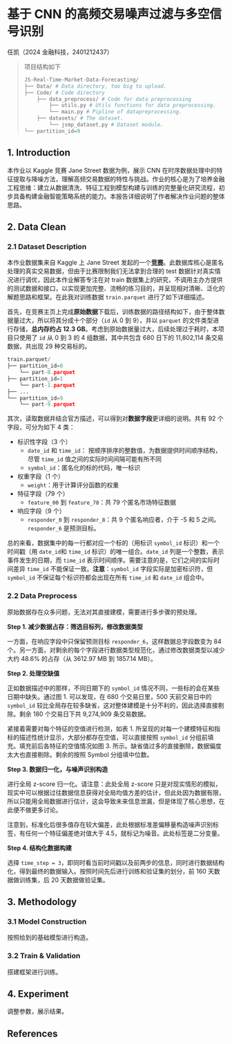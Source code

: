 # 基于 CNN 的高频交易噪声过滤与多空信号识别

任凯（2024 金融科技，2401212437）

> 项目结构如下
>
> ```python
> JS-Real-Time-Market-Data-Forecasting/
> ├── Data/ # Data directory, too big to upload.
> ├── Code/ # Code directory
>     ├── data_preprocess/ # Code for data preprocessing
>         ├── utils.py # Utils functions for data preprocessing.
>         └── main.py # Pipline of datapreprocessing.
>     ├── datasets/ # The dataset.
>         └── jsmp_dataset.py # Dataset module.
> └── partition_id=9
> ```

## 1. Introduction

本作业以 Kaggle 竞赛 Jane Street 数据为例，展示 CNN 在时序数据处理中的特征提取与降噪方法，理解高频交易数据的特性与挑战。作业的核心是为了培养金融工程思维：建立从数据清洗、特征工程到模型构建与训练的完整量化研究流程，初步具备构建金融智能策略系统的能力。本报告详细说明了作者解决作业问题的整体思路。

## 2. Data Clean

### 2.1 Dataset Description

本作业数据集来自 Kaggle 上 Jane Street 发起的一个[**竞赛**](https://www.kaggle.com/competitions/jane-street-real-time-market-data-forecasting/overview)。此数据库核心是匿名处理的真实交易数据，但由于比赛限制我们无法拿到合理的 test 数据针对真实情况进行调优，因此本作业解答专注在对 train 数据集上的研究，不调用主办方提供的测试数据和接口，以实现更加完整、流畅的练习目的，并呈现相对清晰、泛化的解题思路和框架。在此我对训练数据 `train.parquet` 进行了如下详细描述。

首先，在竞赛主页上完成**原始数据**下载后，训练数据的路径结构如下，由于整体数据量过大，所以将其分成十个部分（`id` 从 0 到 9），并以 `parquet` 的文件类型进行存储，**总内存约占 12.3 GB**。考虑到原始数据量过大，后续处理过于耗时，本项目只使用了 `id` 从 0 到 3 的 4 组数据，其中共包含 680 日下的 11,802,114 条交易数据，共出现 29 种交易标的。

```python
train.parquet/
├── partition_id=0
    └── part-0.parquet
├── partition_id=1
    └── part-1.parquet
├── ...
└── partition_id=9
    └── part-9.parquet
```

其次，读取数据并结合官方描述，可以得到对**数据字段**更详细的说明。共有 92 个字段，可分为如下 4 类：

- 标识性字段（3 个）
  - `date_id` 和 `time_id`： 按顺序排序的整数值，为数据提供时间顺序结构，尽管 `time_id` 值之间的实际时间间隔可能有所不同
  - `symbol_id`：匿名化的标的代码，唯一标识
- 权重字段（1 个）
  - `weight`：用于计算评分函数的权重
- 特征字段（79 个）
  - `feature_00` 到 `feature_78`：共 79 个匿名市场特征数据
- 响应字段（9 个）
  - `responder_0` 到 `responder_8`：共 9 个匿名响应者，介于 -5 和 5 之间。`responder_6` 是预测目标。

总的来看，数据集中的每一行都对应一个标的（用标识 `symbol_id` 标识）和一个时间戳（用 `date_id`和 `time_id` 标识）的唯一组合。`date_id` 列是一个整数，表示事件发生的日期，而 `time_id` 表示时间顺序。需要注意的是，它们之间的实际时间差异 `time_id` 不能保证一致。**注意**：`symbol_id` 字段实际是加密标识符，但 `symbol_id` 不保证每个标识符都会出现在所有 `time_id` 和 `date_id` 组合中。

### 2.2 Data Preprocess

原始数据存在众多问题，无法对其直接建模，需要进行多步骤的预处理。

**Step 1. 减少数据占存：筛选目标列，修改数据类型**

一方面，在响应字段中只保留预测目标 `responder_6`，这样数据总字段数变为 84 个。另一方面，对剩余的每个字段进行数据类型规范化，通过修改数据类型以减少大约 48.6% 的占存（从 3612.97 MB 到 1857.14 MB）。

**Step 2. 处理空缺值**

正如数据描述中的那样，不同日期下的 `symbol_id` 情况不同，一些标的会在某些日期中缺失。通过图 1. 可以发现，在 680 个交易日里，500 天前交易日中的 `symbol_id` 较比全局存在较多缺省，这对整体建模是十分不利的，因此选择直接剔除。剩余 180 个交易日下共 9,274,909 条交易数据。

紧接着需要对每个特征的空值进行检测，如表 1. 所呈现的对每一个建模特征和指标的描述性统计显示，大部分都存在空值，可以直接按照 `symbol_id` 分组前填充。填充前后各特征的空值情况如图 3. 所示。缺省值过多的直接删除，数据偏度太大也直接剔除。剩余的按照 Symbol 分组填中位数。

**Step 3. 数据归一化，与噪声识别构造**

进行全局 z-score 归一化。请注意：此处全局 z-score 只是对现实情形的模拟，现实中可以根据过往数据信息获得对全局均值方差的估计，但此处因为数据有限，所以只能用全局数据进行估计，这会导致未来信息泄漏，但是体现了核心思想，在此便不做更多讨论。

注意到，标准化后很多值存在较大偏差，此处根据标准差偏移量构造噪声识别标签，有任何一个特征偏差绝对值大于 4.5，就标记为噪音。此处标签是二分变量。

**Step 4. 结构化数据构建**

选择 `time_step = 3`，即同时看当前时间戳以及前两步的信息，同时进行数据结构化，得到最终的数据输入。按照时间先后进行训练和验证集的划分，前 160 天数据做训练集，后 20 天数据做验证集。

## 3. Methodology

### 3.1 Model Construction

按照给到的基础模型进行构造。

### 3.2 Train & Validation

搭建框架进行训练。



## 4. Experiment

调整参数，展示结果。





## References
